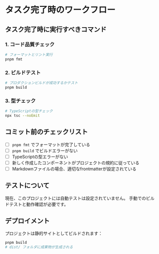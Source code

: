 # タスク完了時のワークフロー

## タスク完了時に実行すべきコマンド

### 1. コード品質チェック
```bash
# フォーマットとリント実行
pnpm fmt
```

### 2. ビルドテスト
```bash
# プロダクションビルドが成功するかテスト
pnpm build
```

### 3. 型チェック
```bash
# TypeScriptの型チェック
npx tsc --noEmit
```

## コミット前のチェックリスト
- [ ] `pnpm fmt` でフォーマットが完了している
- [ ] `pnpm build` でビルドエラーがない
- [ ] TypeScriptの型エラーがない
- [ ] 新しく作成したコンポーネントがプロジェクトの規約に従っている
- [ ] Markdownファイルの場合、適切なfrontmatterが設定されている

## テストについて
現在、このプロジェクトには自動テストは設定されていません。
手動でのビルドテストと動作確認が必要です。

## デプロイメント
プロジェクトは静的サイトとしてビルドされます：
```bash
pnpm build
# dist/ フォルダに成果物が生成される
```